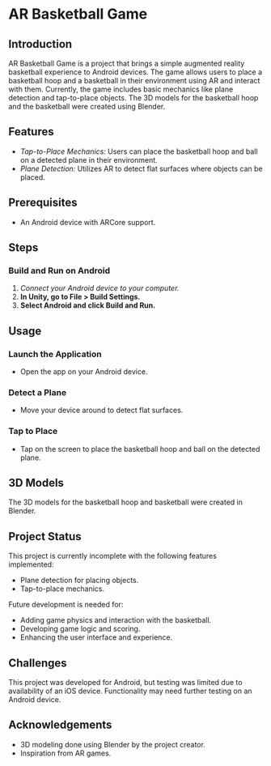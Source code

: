 # AR Basketball Game

## Introduction

AR Basketball Game is a project that brings a simple augmented reality basketball experience to Android devices. The game allows users to place a basketball hoop and a basketball in their environment using AR and interact with them. Currently, the game includes basic mechanics like plane detection and tap-to-place objects. The 3D models for the basketball hoop and the basketball were created using Blender.

## Features

- *Tap-to-Place Mechanics:* Users can place the basketball hoop and ball on a detected plane in their environment.
- *Plane Detection:* Utilizes AR to detect flat surfaces where objects can be placed.

## Prerequisites

- An Android device with ARCore support.

## Steps

### Build and Run on Android

1. *Connect your Android device to your computer.*
2. **In Unity, go to File > Build Settings.**
3. **Select Android and click Build and Run.**

## Usage

### Launch the Application

- Open the app on your Android device.

### Detect a Plane

- Move your device around to detect flat surfaces.

### Tap to Place

- Tap on the screen to place the basketball hoop and ball on the detected plane.

## 3D Models

The 3D models for the basketball hoop and basketball were created in Blender.

## Project Status

This project is currently incomplete with the following features implemented:

- Plane detection for placing objects.
- Tap-to-place mechanics.

Future development is needed for:

- Adding game physics and interaction with the basketball.
- Developing game logic and scoring.
- Enhancing the user interface and experience.

## Challenges

This project was developed for Android, but testing was limited due to availability of an iOS device. Functionality may need further testing on an Android device.

## Acknowledgements

- 3D modeling done using Blender by the project creator.
- Inspiration from AR games.
